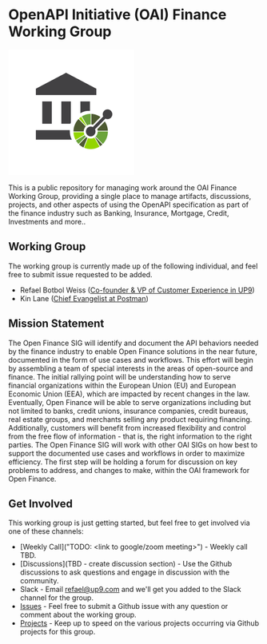 # OpenAPI Initiative (OAI) Finance Working Group
![OpenFinance](https://github.com/OAI/sig-finance/blob/main/files/openapi-finance-small.png)

This is a public repository for managing work around the OAI Finance Working Group, providing a single place to manage artifacts, discussions, projects, and other aspects of using the OpenAPI specification as part of the finance industry such as Banking, Insurance, Mortgage, Credit, Investments and more..

## Working Group
The working group is currently made up of the following individual, and feel free to submit issue requested to be added.

- Refael Botbol Weiss ([Co-founder & VP of Customer Experience in UP9](https://www.linkedin.com/in/refaelbotbol/))
- Kin Lane ([Chief Evangelist at Postman](https://www.linkedin.com/in/kinlane/))

## Mission Statement
The Open Finance SIG will identify and document the API behaviors needed by the finance industry to enable Open Finance solutions in the near future, documented in the form of use cases and workflows. 
This effort will begin by assembling a team of special interests in the areas of open-source and finance. 
The initial rallying point will be understanding how to serve financial organizations within the European Union (EU) and European Economic Union (EEA), which are impacted by recent changes in the law. 
Eventually, Open Finance will be able to serve organizations including but not limited to banks, credit unions, insurance companies, credit bureaus, real estate groups, and merchants selling any product requiring financing. 
Additionally, customers will benefit from increased flexibility and control from the free flow of information - that is, the right information to the right parties. 
The Open Finance SIG will work with other OAI SIGs on how best to support the documented use cases and workflows in order to maximize efficiency. 
The first step will be holding a forum for discussion on key problems to address, and changes to make, within the OAI framework for Open Finance.


## Get Involved
This working group is just getting started, but feel free to get involved via one of these channels:

- [Weekly Call]("TODO: <link to google/zoom meeting>") - Weekly call TBD.
- [Discussions](TBD - create discussion section) - Use the Github discussions to ask questions and engage in discussion with the community.
- Slack - Email refael@up9.com and we'll get you added to the Slack channel for the group.
- [Issues](https://github.com/OAI/sig-finance/issues) - Feel free to submit a Github issue with any question or comment about the working group.
- [Projects](https://github.com/OAI/sig-finance/projects) - Keep up to speed on the various projects occurring via Github projects for this group.
